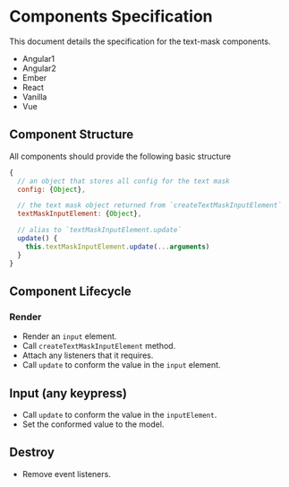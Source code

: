 # Components Specification

This document details the specification for the text-mask components.

* Angular1
* Angular2
* Ember
* React
* Vanilla
* Vue

## Component Structure

All components should provide the following basic structure

```js
{
  // an object that stores all config for the text mask
  config: {Object},

  // the text mask object returned from `createTextMaskInputElement`
  textMaskInputElement: {Object},

  // alias to `textMaskInputElement.update`
  update() {
    this.textMaskInputElement.update(...arguments)
  }
}
```

## Component Lifecycle

### Render

* Render an `input` element.
* Call `createTextMaskInputElement` method.
* Attach any listeners that it requires.
* Call `update` to conform the value in the `input` element.

## Input (any keypress)

* Call `update` to conform the value in the `inputElement`.
* Set the conformed value to the model.

## Destroy

* Remove event listeners.

